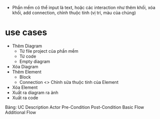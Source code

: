 - Phần mềm có thể input là text, hoặc các interaction như thêm khối, xóa khối, add connection, chỉnh thuộc tính (vị trí, màu của chúng)

# use cases
- Thêm Diagram
  - Từ file project của phần mềm
  - Từ code
  - Empty diagram
- Xóa Diagram
- Thêm Element
  - Block
  - Connection
<<extend>> Chỉnh sửa thuộc tính của Element
- Xóa Element
- Xuất ra diagram ra ảnh
- Xuất ra code

Bảng:
UC
Description
Actor
Pre-Condition
Post-Condition
Basic Flow
Additional Flow
